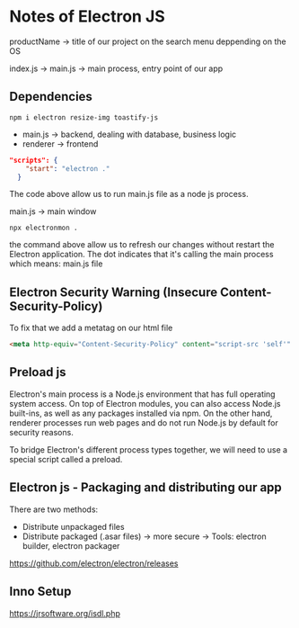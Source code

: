 # Notes of Electron JS

productName -> title of our project on the search menu deppending on the OS

index.js -> main.js -> main process, entry point of our app

## Dependencies

```node js
npm i electron resize-img toastify-js
```

- main.js -> backend, dealing with database, business logic
- renderer -> frontend

```JSON
"scripts": {
    "start": "electron ."
  }
```
The code above allow us to run main.js file as a node js process.

main.js -> main window

``` shell
npx electronmon .
```
the command above allow us to refresh our changes without restart the Electron application. The dot indicates that it's calling the main process which means: main.js file

## Electron Security Warning (Insecure Content-Security-Policy)

To fix that we add a metatag on our html file
```HTML
<meta http-equiv="Content-Security-Policy" content="script-src 'self'" />
```


## Preload js
Electron's main process is a Node.js environment that has full operating system access. On top of Electron modules, you can also access Node.js built-ins, as well as any packages installed via npm. On the other hand, renderer processes run web pages and do not run Node.js by default for security reasons.

To bridge Electron's different process types together, we will need to use a special script called a preload.

## Electron js - Packaging and distributing our app
There are two methods:
- Distribute unpackaged files
- Distribute packaged (.asar files) -> more secure -> Tools: electron builder, electron packager 

https://github.com/electron/electron/releases

## Inno Setup
https://jrsoftware.org/isdl.php
